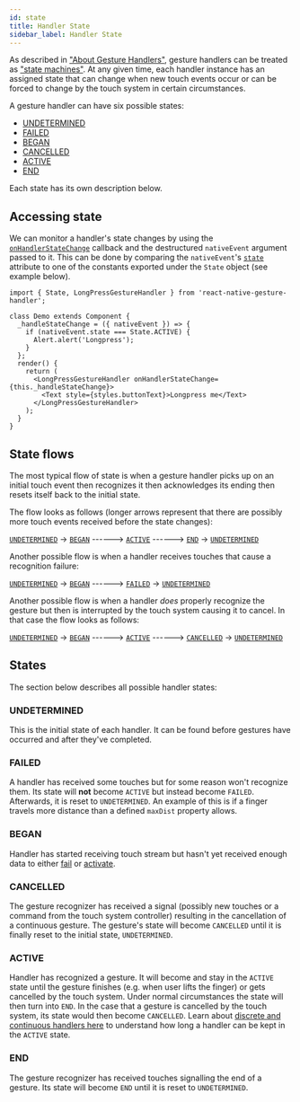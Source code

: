```yaml
---
id: state
title: Handler State
sidebar_label: Handler State
---
```


As described in ["About Gesture Handlers"](about-handlers.md), gesture handlers can be treated as ["state machines"](https://en.wikipedia.org/wiki/Finite-state_machine).
At any given time, each handler instance has an assigned state that can change when new touch events occur or can be forced to change by the touch system in certain circumstances.

A gesture handler can have six possible states:
 - [UNDETERMINED](#undetermined)
 - [FAILED](#failed)
 - [BEGAN](#began)
 - [CANCELLED](#cancelled)
 - [ACTIVE](#active)
 - [END](#end)

Each state has its own description below.

## Accessing state

We can monitor a handler's state changes by using the [`onHandlerStateChange`](handler-common.md#onhandlerstatechange) callback and the destructured `nativeEvent` argument passed to it.
This can be done by comparing the `nativeEvent`'s [`state`](handler-common.md#state) attribute to one of the constants exported under the `State` object (see example below). 

```
import { State, LongPressGestureHandler } from 'react-native-gesture-handler';

class Demo extends Component {
  _handleStateChange = ({ nativeEvent }) => {
    if (nativeEvent.state === State.ACTIVE) {
      Alert.alert('Longpress');
    }
  };
  render() {
    return (
      <LongPressGestureHandler onHandlerStateChange={this._handleStateChange}>
        <Text style={styles.buttonText}>Longpress me</Text>
      </LongPressGestureHandler>
    );
  }
}
```

## State flows

The most typical flow of state is when a gesture handler picks up on an initial touch event then recognizes it then acknowledges its ending then resets itself back to the initial state. 

The flow looks as follows (longer arrows represent that there are possibly more touch events received before the state changes):

[`UNDETERMINED`](#undetermined) -> [`BEGAN`](#began) ------> [`ACTIVE`](#active) ------> [`END`](#end) -> [`UNDETERMINED`](#undetermined)

Another possible flow is when a handler receives touches that cause a recognition failure:

[`UNDETERMINED`](#undetermined) -> [`BEGAN`](#began) ------> [`FAILED`](#failed) -> [`UNDETERMINED`](#undetermined)

Another possible flow is when a handler *does* properly recognize the gesture but then is interrupted by the touch system causing it to cancel. In that case the flow looks as follows:

[`UNDETERMINED`](#undetermined) -> [`BEGAN`](#began) ------> [`ACTIVE`](#active) ------> [`CANCELLED`](#cancelled) -> [`UNDETERMINED`](#undetermined)

## States

The section below describes all possible handler states:

### UNDETERMINED
This is the initial state of each handler. It can be found before gestures have occurred and after they've completed. 

### FAILED
A handler has received some touches but for some reason won't recognize them. Its state will **not** become `ACTIVE` but instead become `FAILED`. Afterwards, it is reset to `UNDETERMINED`. An example of this is if a finger travels more distance than a defined `maxDist` property allows.

### BEGAN
Handler has started receiving touch stream but hasn't yet received enough data to either [fail](#failed) or [activate](#active).

### CANCELLED
The gesture recognizer has received a signal (possibly new touches or a command from the touch system controller) resulting in the cancellation of a continuous gesture. The gesture's state will become `CANCELLED` until it is finally reset to the initial state, `UNDETERMINED`.

### ACTIVE
Handler has recognized a gesture. It will become and stay in the `ACTIVE` state until the gesture finishes (e.g. when user lifts the finger) or gets cancelled by the touch system. Under normal circumstances the state will then turn into `END`. In the case that a gesture is cancelled by the touch system, its state would then become `CANCELLED`.
Learn about [discrete and continuous handlers here](about-handlers.md#discrete-vs-continuous) to understand how long a handler can be kept in the `ACTIVE` state.

### END
The gesture recognizer has received touches signalling the end of a gesture. Its state will become `END` until it is reset to `UNDETERMINED`.
